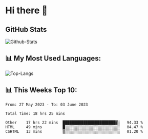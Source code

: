 # Hi there 👋

## GitHub Stats
![Github-Stats](https://github-readme-stats-sigma-five.vercel.app/api?username=ltorson&show_icons=true&theme=radical&count_private=true)

## 📊 My Most Used Languages:
![Top-Langs](https://github-readme-stats-sigma-five.vercel.app/api/top-langs/?username=LTorson&layout=compact&langs_count=10)

## 📊 This Weeks Top 10:
<!--START_SECTION:waka-->

```text
From: 27 May 2023 - To: 03 June 2023

Total Time: 18 hrs 25 mins

Other    17 hrs 22 mins  ███████████████████████▓░   94.33 %
HTML     49 mins         █░░░░░░░░░░░░░░░░░░░░░░░░   04.47 %
CSHTML   13 mins         ▒░░░░░░░░░░░░░░░░░░░░░░░░   01.20 %
```

<!--END_SECTION:waka-->
